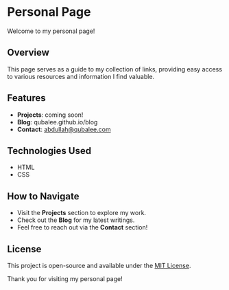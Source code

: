 # Personal Page

Welcome to my personal page!

## Overview

This page serves as a guide to my collection of links, providing easy access to various resources and information I find valuable.

## Features

- **Projects**: coming soon!
- **Blog**: qubalee.github.io/blog
- **Contact**: abdullah@qubalee.com

## Technologies Used

- HTML
- CSS

## How to Navigate

- Visit the **Projects** section to explore my work.
- Check out the **Blog** for my latest writings.
- Feel free to reach out via the **Contact** section!

## License

This project is open-source and available under the [MIT License](LICENSE).

Thank you for visiting my personal page!
